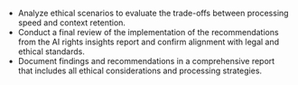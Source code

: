 - Analyze ethical scenarios to evaluate the trade-offs between processing speed and context retention.
- Conduct a final review of the implementation of the recommendations from the AI rights insights report and confirm alignment with legal and ethical standards.
- Document findings and recommendations in a comprehensive report that includes all ethical considerations and processing strategies.